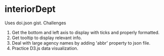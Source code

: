 # interiorDept

Uses doi.json gist. 
Challenges
1. Get the bottom and left axis to display with ticks and properly formatted.
2. Get tooltip to display relevant info.
3. Deal with large agency names by adding 'abbr' property to json file.
4. Practice D3.js data visualization.
